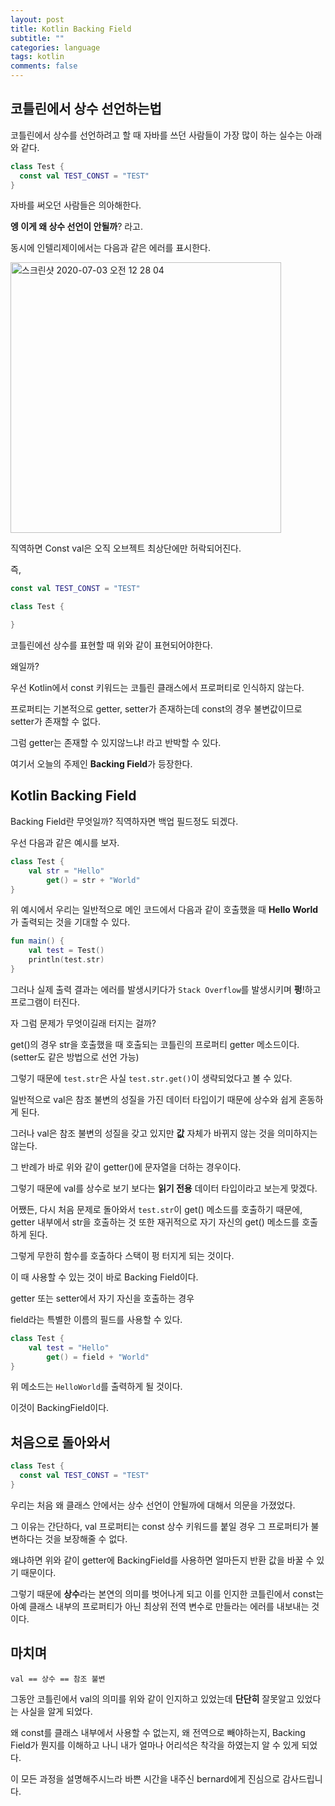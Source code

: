 ```yaml
---
layout: post
title: Kotlin Backing Field
subtitle: ""
categories: language
tags: kotlin
comments: false
---
```


## 코틀린에서 상수 선언하는법

코틀린에서 상수를 선언하려고 할 때 자바를 쓰던 사람들이 가장 많이 하는 실수는 아래와 같다.

```kotlin
class Test {
  const val TEST_CONST = "TEST"
}
```

자바를 써오던 사람들은 의아해한다.

**엥 이게 왜 상수 선언이 안될까**? 라고.

동시에 인텔리제이에서는 다음과 같은 에러를 표시한다.

<img width="433" alt="스크린샷 2020-07-03 오전 12 28 04" src="https://user-images.githubusercontent.com/43809168/86378043-20e96500-bcc4-11ea-8b0d-25e331f13226.png">

직역하면 Const val은 오직 오브젝트 최상단에만 허락되어진다.

즉,

```kotlin
const val TEST_CONST = "TEST"

class Test {

}
```

코틀린에선 상수를 표현할 때 위와 같이 표현되어야한다.

왜일까?

우선 Kotlin에서 const 키워드는 코틀린 클래스에서 프로퍼티로 인식하지 않는다.

프로퍼티는 기본적으로 getter, setter가 존재하는데 const의 경우 불변값이므로 setter가 존재할 수 없다.

그럼 getter는 존재할 수 있지않느냐! 라고 반박할 수 있다.

여기서 오늘의 주제인 **Backing Field**가 등장한다.

## Kotlin Backing Field

Backing Field란 무엇일까? 직역하자면 백업 필드정도 되겠다.

우선 다음과 같은 예시를 보자.

```kotlin
class Test {
    val str = "Hello"
        get() = str + "World"
}
```

위 예시에서 우리는 일반적으로 메인 코드에서 다음과 같이 호출했을 때 **Hello World**가 출력되는 것을 기대할 수 있다.

```kotlin
fun main() {
    val test = Test()
    println(test.str)
}
```

그러나 실제 출력 결과는 에러를 발생시키다가 `Stack Overflow`를 발생시키며 **펑**!하고 프로그램이 터진다.

자 그럼 문제가 무엇이길래 터지는 걸까?

get()의 경우 str을 호출했을 때 호출되는 코틀린의 프로퍼티 getter 메소드이다. (setter도 같은 방법으로 선언 가능)

그렇기 때문에 `test.str`은 사실 `test.str.get()`이 생략되었다고 볼 수 있다.

일반적으로 val은 참조 불변의 성질을 가진 데이터 타입이기 때문에 상수와 쉽게 혼동하게 된다.

그러나 val은 참조 불변의 성질을 갖고 있지만 **값** 자체가 바뀌지 않는 것을 의미하지는 않는다.

그 반례가 바로 위와 같이 getter()에 문자열을 더하는 경우이다.

그렇기 때문에 val를 상수로 보기 보다는 **읽기 전용** 데이터 타입이라고 보는게 맞겠다.

어쨌든, 다시 처음 문제로 돌아와서 `test.str`이 get() 메소드를 호출하기 때문에, getter 내부에서 str을 호출하는 것 또한 재귀적으로 자기 자신의 get() 메소드를 호출하게 된다.

그렇게 무한히 함수를 호출하다 스택이 펑 터지게 되는 것이다.

이 때 사용할 수 있는 것이 바로 Backing Field이다.

getter 또는 setter에서 자기 자신을 호출하는 경우

field라는 특별한 이름의 필드를 사용할 수 있다.

```kotlin
class Test {
    val test = "Hello"
        get() = field + "World"
}
```

위 메소드는 `HelloWorld`를 출력하게 될 것이다.

이것이 BackingField이다.

## 처음으로 돌아와서

```kotlin
class Test {
  const val TEST_CONST = "TEST"
}
```

우리는 처음 왜 클래스 안에서는 상수 선언이 안될까에 대해서 의문을 가졌었다.

그 이유는 간단하다, val 프로퍼티는 const 상수 키워드를 붙일 경우 그 프로퍼티가 불변하다는 것을 보장해줄 수 없다.

왜냐하면 위와 같이 getter에 BackingField를 사용하면 얼마든지 반환 값을 바꿀 수 있기 때문이다.

그렇기 때문에 **상수**라는 본연의 의미를 벗어나게 되고 이를 인지한 코틀린에서 const는 아예 클래스 내부의 프로퍼티가 아닌 최상위 전역 변수로 만들라는 에러를 내보내는 것이다.

## 마치며

`val == 상수 == 참조 불변`

그동안 코틀린에서 val의 의미를 위와 같이 인지하고 있었는데 **단단히** 잘못알고 있었다는 사실을 알게 되었다.

왜 const를 클래스 내부에서 사용할 수 없는지, 왜 전역으로 빼야하는지, Backing Field가 뭔지를 이해하고 나니 내가 얼마나 어리석은 착각을 하였는지 알 수 있게 되었다.

이 모든 과정을 설명해주시느라 바쁜 시간을 내주신 bernard에게 진심으로 감사드립니다.